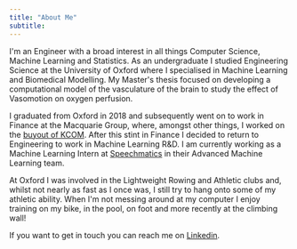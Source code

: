 ```yaml
---
title: "About Me"
subtitle:
---
```


I'm an Engineer with a broad interest in all things Computer Science, Machine Learning and Statistics. As an undergraduate I studied Engineering Science at the University of Oxford where I specialised in Machine Learning and Biomedical Modelling. My Master's thesis focused on developing a computational model of the vasculature of the brain to study the effect of Vasomotion on oxygen perfusion.

I graduated from Oxford in 2018 and subsequently went on to work in Finance at the Macquarie Group, where, amongst other things, I worked on the [buyout of KCOM](https://www.macquarie.com/uk/en/about/news/2019/macquarie-infrastructure-and-real-assets-finalises-acquisition-of-kcom-group.html). After this stint in Finance I decided to return to Engineering to work in Machine Learning R&D. I am currently working as a Machine Learning Intern at [Speechmatics](https://www.speechmatics.com/about-us/) in their Advanced Machine Learning team.

 At Oxford I was involved in the Lightweight Rowing and Athletic clubs and, whilst not nearly as fast as I once was, I still try to hang onto some of my athletic ability. When I'm not messing around at my computer I enjoy training on my bike, in the pool, on foot and more recently at the climbing wall!
 
If you want to get in touch you can reach me on [Linkedin](https://linkedin.com/in/Rees).